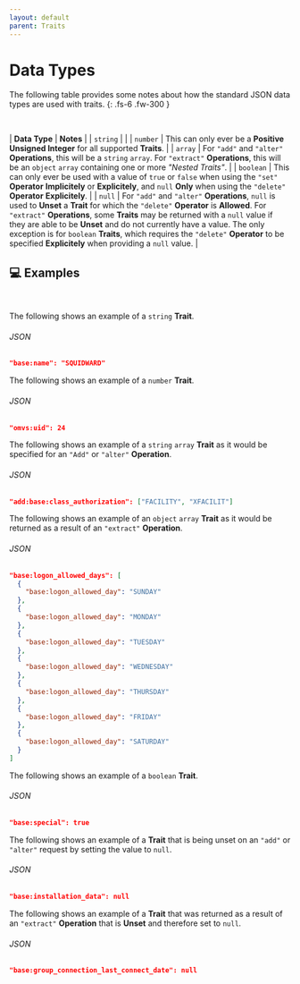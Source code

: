 ```yaml
---
layout: default
parent: Traits
---
```


# Data Types

The following table provides some notes about how the standard JSON data types are used with traits.
{: .fs-6 .fw-300 }

&nbsp;

| **Data Type** | **Notes** |
| `string` |  |
| `number` | This can only ever be a **Positive Unsigned Integer** for all supported **Traits**. |
| `array` | For `"add"` and `"alter"` **Operations**, this will be a `string` `array`. For `"extract"` **Operations**, this will be an `object` `array` containing one or more *"Nested Traits"*. |
| `boolean` | This can only ever be used with a value of `true` or `false` when using the `"set"` **Operator** **Implicitely** or **Explicitely**, and `null` **Only** when using the `"delete"` **Operator** **Explicitely**. |
| `null` | For `"add"` and `"alter"` **Operations**, `null` is used to **Unset** a **Trait** for which the `"delete"` **Operator** is **Allowed**. For `"extract"` **Operations**, some **Traits** may be returned with a `null` value if they are able to be **Unset** and do not currently have a value. The only exception is for `boolean` **Traits**, which requires the `"delete"` **Operator** to be specified **Explicitely** when providing a `null` value. |

## 💻 Examples

&nbsp;

The following shows an example of a `string` **Trait**.

###### JSON
```json
"base:name": "SQUIDWARD"
```

The following shows an example of a `number` **Trait**.

###### JSON
```json
"omvs:uid": 24
```

The following shows an example of a `string` `array` **Trait** as it would be specified for an `"Add"` or `"alter"` **Operation**.

###### JSON
```json
"add:base:class_authorization": ["FACILITY", "XFACILIT"]
```

The following shows an example of an `object` `array` **Trait** as it would be returned as a result of an `"extract"` **Operation**.

###### JSON
```json
"base:logon_allowed_days": [
  {
    "base:logon_allowed_day": "SUNDAY"
  },
  {
    "base:logon_allowed_day": "MONDAY"
  },
  {
    "base:logon_allowed_day": "TUESDAY"
  },
  {
    "base:logon_allowed_day": "WEDNESDAY"
  },
  {
    "base:logon_allowed_day": "THURSDAY"
  },
  {
    "base:logon_allowed_day": "FRIDAY"
  },
  {
    "base:logon_allowed_day": "SATURDAY"
  }
]
```

The following shows an example of a `boolean` **Trait**.

###### JSON
```json
"base:special": true
```

The following shows an example of a **Trait** that is being unset on an `"add"` or `"alter"` request by setting the value to `null`.

###### JSON
```json
"base:installation_data": null
```

The following shows an example of a **Trait** that was returned as a result of an `"extract"` **Operation** that is **Unset** and therefore set to `null`.

###### JSON
```json
"base:group_connection_last_connect_date": null
```
